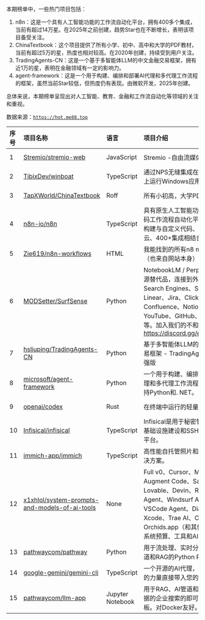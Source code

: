 本期榜单中，一些热门项目包括：

1. n8n：这是一个具有人工智能功能的工作流自动化平台，拥有400多个集成，当前有超过14万星。在2025年之前创建，趋势Star也在不断增长，表明该项目备受关注。
2. ChinaTextbook：这个项目提供了所有小学、初中、高中和大学的PDF教材，当前有超过5万的星，热度也相对较高。在2020年创建，持续受到用户关注。
3. TradingAgents-CN：这是一个基于多智能体LLM的中文金融交易框架，拥有近1万的星，表明在金融领域有一定的影响力。
4. agent-framework：这是一个用于构建、编排和部署AI代理和多代理工作流程的框架，虽然当前Star较低，但热度仍有表现。由微软开发，2025年创建。

总体来说，本期榜单呈现出对人工智能、教育、金融和工作流自动化等领域的关注和重视。

数据来源：[`https://hot.me88.top`](https://hot.me88.top)

|序号|项目名称|语言|项目介绍|趋势Star|当前Star|热度|创建时间|
|:---|:---|:---|:---|:---|:---|:---|:---|
|1|[Stremio/stremio-web](https://github.com/Stremio/stremio-web)|JavaScript|Stremio -自由流媒体|1415|6394|453|2018-06-04|
|2|[TibixDev/winboat](https://github.com/TibixDev/winboat)|TypeScript|通过NPS无缝集成在NPS Linux上运行Windows应用程序|920|7779|283|2025-04-04|
|3|[TapXWorld/ChinaTextbook](https://github.com/TapXWorld/ChinaTextbook)|Roff|所有小初高，大学PDF教材。|572|52069|194|2020-01-05|
|4|[n8n-io/n8n](https://github.com/n8n-io/n8n)|TypeScript|具有原生人工智能功能的公平代码工作流程自动化平台。将视觉构建与自定义代码、自主机或云、400+集成相结合。|400|146977|145|2019-06-22|
|5|[Zie619/n8n-workflows](https://github.com/Zie619/n8n-workflows)|HTML|我能找到的所有n8 n工作流程（也来自网站本身）|237|35639|86|2025-05-14|
|6|[MODSetter/SurfSense](https://github.com/MODSetter/SurfSense)|Python|NotebookLM / Perplexity的开源替代品，连接到外部源，例如Search Engines、Slack、Linear、Jira、Click Up、Confluence、Notion、YouTube、GitHub、Discord等。加入我们的不和：https://discord.gg/ejRNvftDp9|261|8764|83|2024-07-30|
|7|[hsliuping/TradingAgents-CN](https://github.com/hsliuping/TradingAgents-CN)|Python|基于多智能体LLM的中文金融交易框架 - TradingAgents中文增强版|235|9819|79|2025-06-26|
|8|[microsoft/agent-framework](https://github.com/microsoft/agent-framework)|Python|一个用于构建、编排和部署AI代理和多代理工作流程的框架，支持Python和. NET。|226|3216|73|2025-04-28|
|9|[openai/codex](https://github.com/openai/codex)|Rust|在终端中运行的轻量级编码代理|205|46659|69|2025-04-13|
|10|[Infisical/infisical](https://github.com/Infisical/infisical)|TypeScript|Infisical是用于秘密管理、公钥基础设施建设和SSH访问的开源平台。|200|22414|63|2022-08-05|
|11|[immich-app/immich](https://github.com/immich-app/immich)|TypeScript|高性能自托管照片和视频管理解决方案。|191|80658|60|2022-02-03|
|12|[x1xhlol/system-prompts-and-models-of-ai-tools](https://github.com/x1xhlol/system-prompts-and-models-of-ai-tools)|None|Full v0、Cursor、Manus、Augment Code、Same.dev、Lovable、Devin、Replit Agent、Windsurf Agent、VSCode Agent、Dia浏览器、Xcode、Trae AI、Cluely & Orchids.app（和其他开放源）系统预算、工具和AI模型。|155|90405|56|2025-03-05|
|13|[pathwaycom/pathway](https://github.com/pathwaycom/pathway)|Python|用于流处理、实时分析、LLM管道和RAG的Python RTL框架。|176|45857|53|2022-11-27|
|14|[google-gemini/gemini-cli](https://github.com/google-gemini/gemini-cli)|TypeScript|一个开源的AI代理，将Gemini的力量直接带入您的终端。|155|78429|52|2025-04-17|
|15|[pathwaycom/llm-app](https://github.com/pathwaycom/llm-app)|Jupyter Notebook|用于RAG、AI管道和具有实时数据的企业搜索的即可运行云模板。对Docker友好。|169|41971|51|2023-07-19|